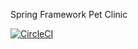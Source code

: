 Spring Framework Pet Clinic

[![CircleCI](https://dl.circleci.com/status-badge/img/gh/markom132/sfg-pet-clinic2/tree/main.svg?style=svg)](https://dl.circleci.com/status-badge/redirect/gh/markom132/sfg-pet-clinic2/tree/main)